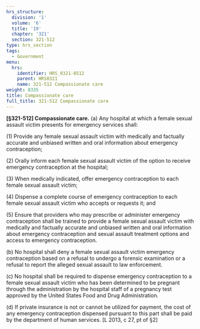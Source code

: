 ```yaml
---
hrs_structure:
  division: '1'
  volume: '6'
  title: '19'
  chapter: '321'
  section: 321-512
type: hrs_section
tags:
  - Government
menu:
  hrs:
    identifier: HRS_0321-0512
    parent: HRS0321
    name: 321-512 Compassionate care
weight: 8335
title: Compassionate care
full_title: 321-512 Compassionate care
---
```

**[§321-512] Compassionate care.** (a) Any hospital at which a female sexual assault victim presents for emergency services shall:

(1) Provide any female sexual assault victim with medically and factually accurate and unbiased written and oral information about emergency contraception;

(2) Orally inform each female sexual assault victim of the option to receive emergency contraception at the hospital;

(3) When medically indicated, offer emergency contraception to each female sexual assault victim;

(4) Dispense a complete course of emergency contraception to each female sexual assault victim who accepts or requests it; and

(5) Ensure that providers who may prescribe or administer emergency contraception shall be trained to provide a female sexual assault victim with medically and factually accurate and unbiased written and oral information about emergency contraception and sexual assault treatment options and access to emergency contraception.

(b) No hospital shall deny a female sexual assault victim emergency contraception based on a refusal to undergo a forensic examination or a refusal to report the alleged sexual assault to law enforcement.

(c) No hospital shall be required to dispense emergency contraception to a female sexual assault victim who has been determined to be pregnant through the administration by the hospital staff of a pregnancy test approved by the United States Food and Drug Administration.

(d) If private insurance is not or cannot be utilized for payment, the cost of any emergency contraception dispensed pursuant to this part shall be paid by the department of human services. [L 2013, c 27, pt of §2]